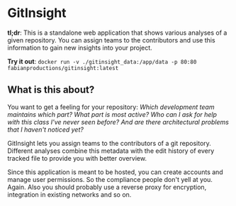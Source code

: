 # GitInsight

**tl;dr**: This is a standalone web application that shows various analyses of a given repository. You can assign teams
to the contributors and use this information to gain new insights into your project.

**Try it out**: `docker run -v ./gitinsight_data:/app/data -p 80:80 fabianproductions/gitinsight:latest`

## What is this about?

You want to get a feeling for your repository: *Which development team maintains which part? What part is most active?
Who can I ask for help with this class I've never seen before? And are there architectural problems that I haven't
noticed yet?*

GitInsight lets you assign teams to the contributors of a git repository. Different analyses combine this metadata with
the edit history of every tracked file to provide you with better overview.

Since this application is meant to be hosted, you can create accounts and manage user permissions. So the compliance 
people don't yell at you. Again. Also you should probably use a reverse proxy for encryption, integration in existing 
networks and so on.